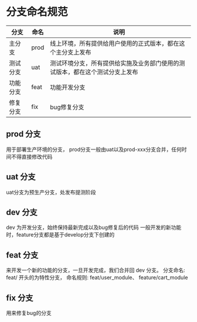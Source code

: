 # 分支命名规范

| 分支     | 命名    | 说明                                                                         |
| -------- | ------- | ---------------------------------------------------------------------------- |
| 主分支   | prod    | 线上环境，所有提供给用户使用的正式版本，都在这个主分支上发布                 |
| 测试分支 | uat     | 测试环境分支，所有提供给实施及业务部门使用的测试版本，都在这个测试分支上发布 |
| 功能分支 | feat | 功能开发分支                                                                 |
| 修复分支 | fix     | bug修复分支                                                                  |

## prod 分支
用于部署生产环境的分支， prod分支一般由uat以及prod-xxx分支合并，任何时间不得直接修改代码

## uat 分支
uat分支为预生产分支，处发布提测阶段

## dev 分支
dev 为开发分支，始终保持最新完成以及bug修复后的代码
一般开发的新功能时，feature分支都是基于develop分支下创建的

## feat 分支
来开发一个新的功能的分支，一旦开发完成，我们合并回 dev 分支。
分支命名: feat/ 开头的为特性分支， 命名规则: feat/user_module、 feature/cart_module

## fix 分支
用来修复bug的分支


